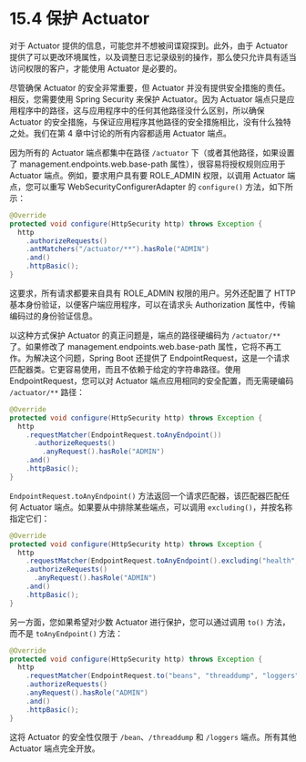 # 15.4 保护 Actuator

对于 Actuator 提供的信息，可能您并不想被间谍窥探到。此外，由于 Actuator 提供了可以更改环境属性，以及调整日志记录级别的操作，那么使只允许具有适当访问权限的客户，才能使用 Actuator 是必要的。

尽管确保 Actuator 的安全非常重要，但 Actuator 并没有提供安全措施的责任。相反，您需要使用 Spring Security 来保护 Actuator。因为 Actuator 端点只是应用程序中的路径，这与应用程序中的任何其他路径没什么区别，所以确保 Actuator 的安全措施，与保证应用程序其他路径的安全措施相比，没有什么独特之处。我们在第 4 章中讨论的所有内容都适用 Actuator 端点。

因为所有的 Actuator 端点都集中在路径 `/actuator` 下（或者其他路径，如果设置了 management.endpoints.web.base-path 属性），很容易将授权规则应用于 Actuator 端点。例如，要求用户具有要 ROLE\_ADMIN 权限，以调用 Actuator 端点，您可以重写 WebSecurityConfigurerAdapter 的 `configure()` 方法，如下所示：

```java
@Override
protected void configure(HttpSecurity http) throws Exception {
  http
    .authorizeRequests()
    .antMatchers("/actuator/**").hasRole("ADMIN")
    .and()
    .httpBasic();
}
```

这要求，所有请求都要来自具有 ROLE\_ADMIN 权限的用户。另外还配置了 HTTP 基本身份验证，以便客户端应用程序，可以在请求头 Authorization 属性中，传输编码过的身份验证信息。

以这种方式保护 Actuator 的真正问题是，端点的路径硬编码为 `/actuator/**` 了。如果修改了 management.endpoints.web.base-path 属性，它将不再工作。为解决这个问题，Spring Boot 还提供了 EndpointRequest，这是一个请求匹配器类。它更容易使用，而且不依赖于给定的字符串路径。使用 EndpointRequest，您可以对 Actuator 端点应用相同的安全配置，而无需硬编码 `/actuator/**` 路径：

```java
@Override
protected void configure(HttpSecurity http) throws Exception {
  http
    .requestMatcher(EndpointRequest.toAnyEndpoint())
      .authorizeRequests()
        .anyRequest().hasRole("ADMIN")
    .and()
    .httpBasic();
}
```

`EndpointRequest.toAnyEndpoint()` 方法返回一个请求匹配器，该匹配器匹配任何 Actuator 端点。如果要从中排除某些端点，可以调用 `excluding()`，并按名称指定它们：

```java
@Override
protected void configure(HttpSecurity http) throws Exception {
  http
    .requestMatcher(EndpointRequest.toAnyEndpoint().excluding("health", "info"))
    .authorizeRequests()
      .anyRequest().hasRole("ADMIN")
    .and()
    .httpBasic();
}
```

另一方面，您如果希望对少数 Actuator 进行保护，您可以通过调用 `to()` 方法，而不是 `toAnyEndpoint()` 方法：

```java
@Override
protected void configure(HttpSecurity http) throws Exception {
  http
    .requestMatcher(EndpointRequest.to("beans", "threaddump", "loggers"))
    .authorizeRequests()
    .anyRequest().hasRole("ADMIN")
    .and()
    .httpBasic();
}
```

这将 Actuator 的安全性仅限于 `/bean`、`/threaddump` 和 `/loggers` 端点。所有其他 Actuator 端点完全开放。

